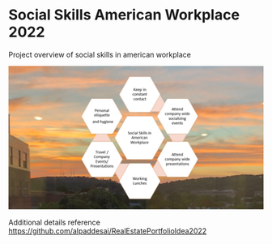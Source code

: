 # Social Skills American Workplace 2022

Project overview of social skills in american workplace

![image](SocialSkillsAmericanWorkplace.jpg)

Additional details reference https://github.com/alpaddesai/RealEstatePortfolioIdea2022
